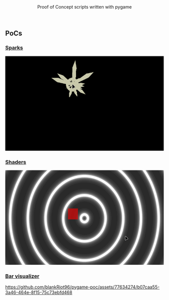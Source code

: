 <div align="center">
   <h>Proof of Concept scripts written with pygame</h>
   <br>
   <br>
   <br>
</div>

## PoCs

### [Sparks](https://github.com/blankRiot96/pygame-poc/tree/main/poc/sparks)

<img height=300 src="https://raw.githubusercontent.com/blankRiot96/pygame-poc/main/screenshots/sparks.gif">

### [Shaders](https://github.com/blankRiot96/pygame-poc/tree/main/poc/shaders)

<img height=300 src="https://raw.githubusercontent.com/blankRiot96/pygame-poc/main/screenshots/shaders.gif">

### [Bar visualizer](https://github.com/blankRiot96/pygame-poc/tree/main/poc/bar-viz)

https://github.com/blankRiot96/pygame-poc/assets/77634274/b07caa55-3a46-464e-8f15-75c73ebfd468


